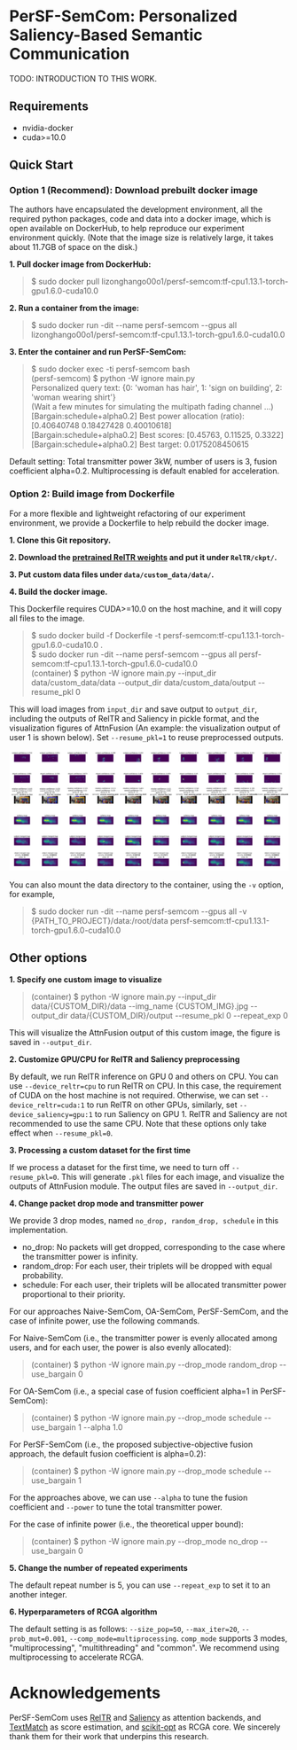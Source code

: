 # PerSF-SemCom: Personalized Saliency-Based Semantic Communication

TODO: INTRODUCTION TO THIS WORK.

## Requirements

* nvidia-docker
* cuda>=10.0

## Quick Start

### Option 1 (Recommend): Download prebuilt docker image
The authors have encapsulated the development environment, all the 
required python packages, code and data into a docker image, which 
is open available on DockerHub, to help reproduce our experiment 
environment quickly. (Note that the image size is relatively large, 
it takes about 11.7GB of space on the disk.)

**1. Pull docker image from DockerHub:**
> $ sudo docker pull lizonghango00o1/persf-semcom:tf-cpu1.13.1-torch-gpu1.6.0-cuda10.0

**2. Run a container from the image:**
> $ sudo docker run -dit --name persf-semcom --gpus all lizonghango00o1/persf-semcom:tf-cpu1.13.1-torch-gpu1.6.0-cuda10.0

**3. Enter the container and run PerSF-SemCom:**
> $ sudo docker exec -ti persf-semcom bash \
> (persf-semcom) $ python -W ignore main.py \
> Personalized query text: {0: 'woman has hair', 1: 'sign on building', 2: 'woman wearing shirt'} \
> (Wait a few minutes for simulating the multipath fading channel ...) \
> [Bargain:schedule+alpha0.2] Best power allocation (ratio): [0.40640748 0.18427428 0.40010618] \
> [Bargain:schedule+alpha0.2] Best scores: [0.45763, 0.11525, 0.3322] \
> [Bargain:schedule+alpha0.2] Best target: 0.0175208450615 

Default setting: Total transmitter power 3kW, number of users is 3, 
fusion coefficient alpha=0.2. Multiprocessing is default enabled for
acceleration.

### Option 2: Build image from Dockerfile
For a more flexible and lightweight refactoring of our experiment 
environment, we provide a Dockerfile to help rebuild the docker image.

**1. Clone this Git repository.**

**2. Download the [pretrained RelTR weights](https://drive.google.com/file/d/1id6oD_iwiNDD6HyCn2ORgRTIKkPD3tUD/view) and put it under ``RelTR/ckpt/``.**

**3. Put custom data files under ``data/custom_data/data/``.**

**4. Build the docker image.**

This Dockerfile requires CUDA>=10.0 on the host machine, and it will
copy all files to the image.

> $ sudo docker build -f Dockerfile -t persf-semcom:tf-cpu1.13.1-torch-gpu1.6.0-cuda10.0 . \
> $ sudo docker run -dit --name persf-semcom --gpus all persf-semcom:tf-cpu1.13.1-torch-gpu1.6.0-cuda10.0 \
> (container) $ python -W ignore main.py --input_dir data/custom_data/data --output_dir data/custom_data/output --resume_pkl 0

This will load images from ``input_dir`` and save output to ``output_dir``, 
including the outputs of RelTR and Saliency in pickle format, and the 
visualization figures of AttnFusion (An example: the visualization output 
of user 1 is shown below). Set ``--resume_pkl=1`` to reuse preprocessed outputs.

![](images/person_0.png)

You can also mount the data directory to the container, using the ``-v`` 
option, for example,

> $ sudo docker run -dit --name persf-semcom --gpus all -v {PATH_TO_PROJECT}/data:/root/data persf-semcom:tf-cpu1.13.1-torch-gpu1.6.0-cuda10.0

## Other options

**1. Specify one custom image to visualize**
> (container) $ python -W ignore main.py --input_dir data/{CUSTOM_DIR}/data --img_name {CUSTOM_IMG}.jpg --output_dir data/{CUSTOM_DIR}/output --resume_pkl 0 --repeat_exp 0

This will visualize the AttnFusion output of this custom image, the figure
is saved in ``--output_dir``.

**2. Customize GPU/CPU for RelTR and Saliency preprocessing**

By default, we run RelTR inference on GPU 0 and others on CPU. You can use
``--device_reltr=cpu`` to run RelTR on CPU. In this case, the requirement
of CUDA on the host machine is not required. Otherwise, we can set 
``--device_reltr=cuda:1`` to run RelTR on other GPUs, similarly, set 
``--device_saliency=gpu:1`` to run Saliency on GPU 1. RelTR and Saliency 
are not recommended to use the same CPU. Note that these options only take 
effect when ``--resume_pkl=0``.

**3. Processing a custom dataset for the first time**

If we process a dataset for the first time, we need to turn off 
``--resume_pkl=0``. This will generate ``.pkl`` files for each image, and
visualize the outputs of AttnFusion module. The output files are saved in
``--output_dir``.

**4. Change packet drop mode and transmitter power**

We provide 3 drop modes, named ``no_drop, random_drop, schedule`` in this
implementation.

* no_drop: No packets will get dropped, corresponding to the case where 
  the transmitter power is infinity.
* random_drop: For each user, their triplets will be dropped with equal 
  probability. 
* schedule: For each user, their triplets will be allocated transmitter 
  power proportional to their priority.

For our approaches Naive-SemCom, OA-SemCom, PerSF-SemCom, and the case
of infinite power, use the following commands.

For Naive-SemCom (i.e., the transmitter power is evenly allocated among 
users, and for each user, the power is also evenly allocated):

> (container) $ python -W ignore main.py --drop_mode random_drop --use_bargain 0

For OA-SemCom (i.e., a special case of fusion coefficient alpha=1 in 
PerSF-SemCom):

> (container) $ python -W ignore main.py --drop_mode schedule --use_bargain 1 --alpha 1.0

For PerSF-SemCom (i.e., the proposed subjective-objective fusion approach,
the default fusion coefficient is alpha=0.2):

> (container) $ python -W ignore main.py --drop_mode schedule --use_bargain 1 

For the approaches above, we can use ``--alpha`` to tune the fusion 
coefficient and ``--power`` to tune the total transmitter power.

For the case of infinite power (i.e., the theoretical upper bound):

> (container) $ python -W ignore main.py --drop_mode no_drop --use_bargain 0

**5. Change the number of repeated experiments**

The default repeat number is 5, you can use ``--repeat_exp`` to set it 
to an another integer.

**6. Hyperparameters of RCGA algorithm**

The default setting is as follows: ``--size_pop=50``, ``--max_iter=20``,
``--prob_mut=0.001``, ``--comp_mode=multiprocessing``. ``comp_mode`` 
supports 3 modes, "multiprocessing", "multithreading" and "common".
We recommend using multiprocessing to accelerate RCGA.

# Acknowledgements
PerSF-SemCom uses [RelTR](https://github.com/yrcong/RelTR) and 
[Saliency](https://github.com/alexanderkroner/saliency) as attention
backends, and [TextMatch](https://github.com/MachineLP/TextMatch) as
score estimation, and [scikit-opt](https://github.com/guofei9987/scikit-opt)
as RCGA core. We sincerely thank them for their work that underpins this research.